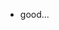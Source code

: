-  good... 

<!---
baejeonghyun23/baejeonghyun23 is a ✨ special ✨ repository because its `README.md` (this file) appears on your GitHub profile.
You can click the Preview link to take a look at your changes.
--->
